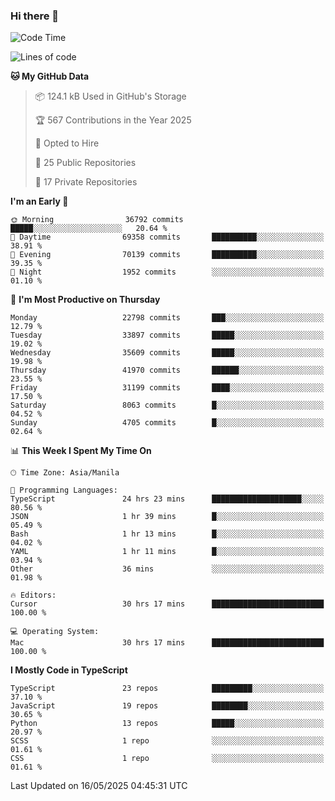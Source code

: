 ### Hi there 👋

<!--START_SECTION:waka-->
![Code Time](http://img.shields.io/badge/Code%20Time-1%2C749%20hrs%2018%20mins-blue)

![Lines of code](https://img.shields.io/badge/From%20Hello%20World%20I%27ve%20Written-66.7%20million%20lines%20of%20code-blue)

**🐱 My GitHub Data** 

> 📦 124.1 kB Used in GitHub's Storage 
 > 
> 🏆 567 Contributions in the Year 2025
 > 
> 💼 Opted to Hire
 > 
> 📜 25 Public Repositories 
 > 
> 🔑 17 Private Repositories 
 > 
**I'm an Early 🐤** 

```text
🌞 Morning                36792 commits       █████░░░░░░░░░░░░░░░░░░░░   20.64 % 
🌆 Daytime                69358 commits       ██████████░░░░░░░░░░░░░░░   38.91 % 
🌃 Evening                70139 commits       ██████████░░░░░░░░░░░░░░░   39.35 % 
🌙 Night                  1952 commits        ░░░░░░░░░░░░░░░░░░░░░░░░░   01.10 % 
```
📅 **I'm Most Productive on Thursday** 

```text
Monday                   22798 commits       ███░░░░░░░░░░░░░░░░░░░░░░   12.79 % 
Tuesday                  33897 commits       █████░░░░░░░░░░░░░░░░░░░░   19.02 % 
Wednesday                35609 commits       █████░░░░░░░░░░░░░░░░░░░░   19.98 % 
Thursday                 41970 commits       ██████░░░░░░░░░░░░░░░░░░░   23.55 % 
Friday                   31199 commits       ████░░░░░░░░░░░░░░░░░░░░░   17.50 % 
Saturday                 8063 commits        █░░░░░░░░░░░░░░░░░░░░░░░░   04.52 % 
Sunday                   4705 commits        █░░░░░░░░░░░░░░░░░░░░░░░░   02.64 % 
```


📊 **This Week I Spent My Time On** 

```text
🕑︎ Time Zone: Asia/Manila

💬 Programming Languages: 
TypeScript               24 hrs 23 mins      ████████████████████░░░░░   80.56 % 
JSON                     1 hr 39 mins        █░░░░░░░░░░░░░░░░░░░░░░░░   05.49 % 
Bash                     1 hr 13 mins        █░░░░░░░░░░░░░░░░░░░░░░░░   04.02 % 
YAML                     1 hr 11 mins        █░░░░░░░░░░░░░░░░░░░░░░░░   03.94 % 
Other                    36 mins             ░░░░░░░░░░░░░░░░░░░░░░░░░   01.98 % 

🔥 Editors: 
Cursor                   30 hrs 17 mins      █████████████████████████   100.00 % 

💻 Operating System: 
Mac                      30 hrs 17 mins      █████████████████████████   100.00 % 
```

**I Mostly Code in TypeScript** 

```text
TypeScript               23 repos            █████████░░░░░░░░░░░░░░░░   37.10 % 
JavaScript               19 repos            ████████░░░░░░░░░░░░░░░░░   30.65 % 
Python                   13 repos            █████░░░░░░░░░░░░░░░░░░░░   20.97 % 
SCSS                     1 repo              ░░░░░░░░░░░░░░░░░░░░░░░░░   01.61 % 
CSS                      1 repo              ░░░░░░░░░░░░░░░░░░░░░░░░░   01.61 % 
```




 Last Updated on 16/05/2025 04:45:31 UTC
<!--END_SECTION:waka-->
